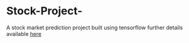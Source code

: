 # Stock-Project-
A stock market prediction project built using tensorflow
further details available [here](Stock_market_report.pdf)
